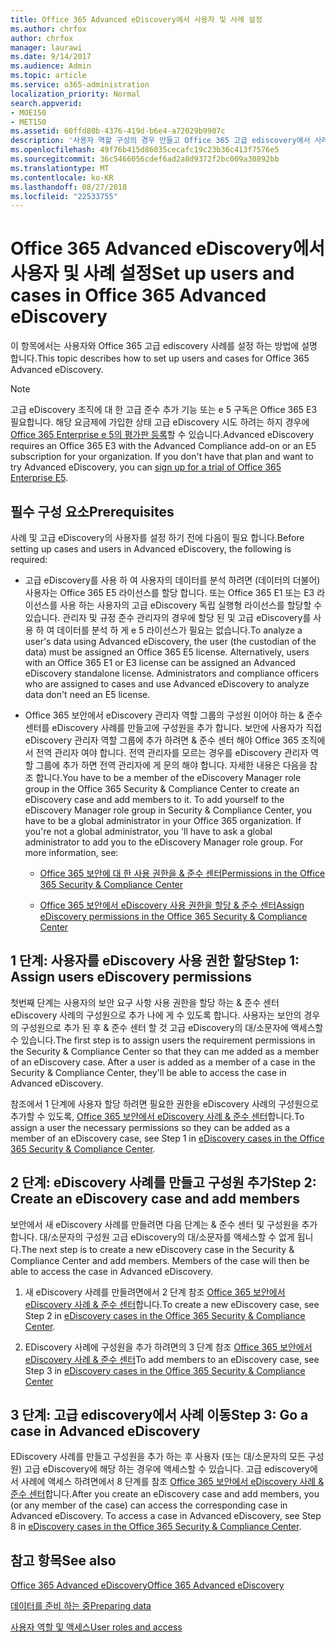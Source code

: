 ```yaml
---
title: Office 365 Advanced eDiscovery에서 사용자 및 사례 설정
ms.author: chrfox
author: chrfox
manager: laurawi
ms.date: 9/14/2017
ms.audience: Admin
ms.topic: article
ms.service: o365-administration
localization_priority: Normal
search.appverid:
- MOE150
- MET150
ms.assetid: 60ffd80b-4376-419d-b6e4-a72029b9907c
description: '사용자 역할 구성의 경우 만들고 Office 365 고급 ediscovery에서 사례에 사용자를 할당 하는 방법에 알아봅니다.  '
ms.openlocfilehash: 49f76b415d86035cecafc19c23b36c413f7576e5
ms.sourcegitcommit: 36c5466056cdef6ad2a8d9372f2bc009a30892bb
ms.translationtype: MT
ms.contentlocale: ko-KR
ms.lasthandoff: 08/27/2018
ms.locfileid: "22533755"
---
```

# <a name="set-up-users-and-cases-in-office-365-advanced-ediscovery"></a><span data-ttu-id="2c692-103">Office 365 Advanced eDiscovery에서 사용자 및 사례 설정</span><span class="sxs-lookup"><span data-stu-id="2c692-103">Set up users and cases in Office 365 Advanced eDiscovery</span></span>

<span data-ttu-id="2c692-104">이 항목에서는 사용자와 Office 365 고급 ediscovery 사례를 설정 하는 방법에 설명 합니다.</span><span class="sxs-lookup"><span data-stu-id="2c692-104">This topic describes how to set up users and cases for Office 365 Advanced eDiscovery.</span></span>
  
> [!NOTE]
> <span data-ttu-id="2c692-p101">고급 eDiscovery 조직에 대 한 고급 준수 추가 기능 또는 e 5 구독은 Office 365 E3 필요합니다. 해당 요금제에 가입한 상태 고급 eDiscovery 시도 하려는 하지 경우에 [Office 365 Enterprise e 5의 평가판 등록](https://go.microsoft.com/fwlink/p/?LinkID=698279)할 수 있습니다.</span><span class="sxs-lookup"><span data-stu-id="2c692-p101">Advanced eDiscovery requires an Office 365 E3 with the Advanced Compliance add-on or an E5 subscription for your organization. If you don't have that plan and want to try Advanced eDiscovery, you can [sign up for a trial of Office 365 Enterprise E5](https://go.microsoft.com/fwlink/p/?LinkID=698279).</span></span> 
  
## <a name="prerequisites"></a><span data-ttu-id="2c692-107">필수 구성 요소</span><span class="sxs-lookup"><span data-stu-id="2c692-107">Prerequisites</span></span>

<span data-ttu-id="2c692-108">사례 및 고급 eDiscovery의 사용자를 설정 하기 전에 다음이 필요 합니다.</span><span class="sxs-lookup"><span data-stu-id="2c692-108">Before setting up cases and users in Advanced eDiscovery, the following is required:</span></span>
  
- <span data-ttu-id="2c692-p102">고급 eDiscovery를 사용 하 여 사용자의 데이터를 분석 하려면 (데이터의 더불어) 사용자는 Office 365 E5 라이선스를 할당 합니다. 또는 Office 365 E1 또는 E3 라이선스를 사용 하는 사용자의 고급 eDiscovery 독립 실행형 라이선스를 할당할 수 있습니다. 관리자 및 규정 준수 관리자의 경우에 할당 된 및 고급 eDiscovery를 사용 하 여 데이터를 분석 하 게 e 5 라이선스가 필요는 없습니다.</span><span class="sxs-lookup"><span data-stu-id="2c692-p102">To analyze a user's data using Advanced eDiscovery, the user (the custodian of the data) must be assigned an Office 365 E5 license. Alternatively, users with an Office 365 E1 or E3 license can be assigned an Advanced eDiscovery standalone license. Administrators and compliance officers who are assigned to cases and use Advanced eDiscovery to analyze data don't need an E5 license.</span></span> 
    
- <span data-ttu-id="2c692-p103">Office 365 보안에서 eDiscovery 관리자 역할 그룹의 구성원 이어야 하는 &amp; 준수 센터를 eDiscovery 사례를 만들고에 구성원을 추가 합니다. 보안에 사용자가 직접 eDiscovery 관리자 역할 그룹에 추가 하려면 &amp; 준수 센터 해야 Office 365 조직에서 전역 관리자 여야 합니다. 전역 관리자를 모르는 경우를 eDiscovery 관리자 역할 그룹에 추가 하면 전역 관리자에 게 문의 해야 합니다. 자세한 내용은 다음을 참조 합니다.</span><span class="sxs-lookup"><span data-stu-id="2c692-p103">You have to be a member of the eDiscovery Manager role group in the Office 365 Security &amp; Compliance Center to create an eDiscovery case and add members to it. To add yourself to the eDiscovery Manager role group in Security &amp; Compliance Center, you have to be a global administrator in your Office 365 organization. If you're not a global administrator, you 'll have to ask a global administrator to add you to the eDiscovery Manager role group. For more information, see:</span></span>
    
  - [<span data-ttu-id="2c692-116">Office 365 보안에 대 한 사용 권한을 &amp; 준수 센터</span><span class="sxs-lookup"><span data-stu-id="2c692-116">Permissions in the Office 365 Security &amp; Compliance Center</span></span>](permissions-in-the-security-and-compliance-center.md)
    
  - [<span data-ttu-id="2c692-117">Office 365 보안에서 eDiscovery 사용 권한을 할당 &amp; 준수 센터</span><span class="sxs-lookup"><span data-stu-id="2c692-117">Assign eDiscovery permissions in the Office‍ 365 Security &amp; Compliance Center</span></span>](assign-ediscovery-permissions.md)
    
## <a name="step-1-assign-users-ediscovery-permissions"></a><span data-ttu-id="2c692-118">1 단계: 사용자를 eDiscovery 사용 권한 할당</span><span class="sxs-lookup"><span data-stu-id="2c692-118">Step 1: Assign users eDiscovery permissions</span></span>

<span data-ttu-id="2c692-p104">첫번째 단계는 사용자의 보안 요구 사항 사용 권한을 할당 하는 &amp; 준수 센터 eDiscovery 사례의 구성원으로 추가 나에 게 수 있도록 합니다. 사용자는 보안의 경우의 구성원으로 추가 된 후 &amp; 준수 센터 할 것 고급 eDiscovery의 대/소문자에 액세스할 수 있습니다.</span><span class="sxs-lookup"><span data-stu-id="2c692-p104">The first step is to assign users the requirement permissions in the Security &amp; Compliance Center so that they can me added as a member of an eDiscovery case. After a user is added as a member of a case in the Security &amp; Compliance Center, they'll be able to access the case in Advanced eDiscovery.</span></span>
  
<span data-ttu-id="2c692-121">참조에서 1 단계에 사용자 할당 하려면 필요한 권한을 eDiscovery 사례의 구성원으로 추가할 수 있도록, [Office 365 보안에서 eDiscovery 사례 &amp; 준수 센터](ediscovery-cases.md#step-1-assign-ediscovery-permissions-to-potential-case-members)합니다.</span><span class="sxs-lookup"><span data-stu-id="2c692-121">To assign a user the necessary permissions so they can be added as a member of an eDiscovery case, see Step 1 in [eDiscovery cases in the Office 365 Security &amp; Compliance Center](ediscovery-cases.md#step-1-assign-ediscovery-permissions-to-potential-case-members).</span></span>
  
## <a name="step-2-create-an-ediscovery-case-and-add-members"></a><span data-ttu-id="2c692-122">2 단계: eDiscovery 사례를 만들고 구성원 추가</span><span class="sxs-lookup"><span data-stu-id="2c692-122">Step 2: Create an eDiscovery case and add members</span></span>

<span data-ttu-id="2c692-p105">보안에서 새 eDiscovery 사례를 만들려면 다음 단계는 &amp; 준수 센터 및 구성원을 추가 합니다. 대/소문자의 구성원 고급 eDiscovery의 대/소문자를 액세스할 수 없게 됩니다.</span><span class="sxs-lookup"><span data-stu-id="2c692-p105">The next step is to create a new eDiscovery case in the Security &amp; Compliance Center and add members. Members of the case will then be able to access the case in Advanced eDiscovery.</span></span>
  
1. <span data-ttu-id="2c692-125">새 eDiscovery 사례를 만들려면에서 2 단계 참조 [Office 365 보안에서 eDiscovery 사례 &amp; 준수 센터](ediscovery-cases.md#step-2-create-a-new-case)합니다.</span><span class="sxs-lookup"><span data-stu-id="2c692-125">To create a new eDiscovery case, see Step 2 in [eDiscovery cases in the Office 365 Security &amp; Compliance Center](ediscovery-cases.md#step-2-create-a-new-case).</span></span>
    
2. <span data-ttu-id="2c692-126">EDiscovery 사례에 구성원을 추가 하려면의 3 단계 참조 [Office 365 보안에서 eDiscovery 사례 &amp; 준수 센터](ediscovery-cases.md#step-3-add-members-to-a-case)</span><span class="sxs-lookup"><span data-stu-id="2c692-126">To add members to an eDiscovery case, see Step 3 in [eDiscovery cases in the Office 365 Security &amp; Compliance Center](ediscovery-cases.md#step-3-add-members-to-a-case)</span></span>
    
## <a name="step-3-go-a-case-in-advanced-ediscovery"></a><span data-ttu-id="2c692-127">3 단계: 고급 ediscovery에서 사례 이동</span><span class="sxs-lookup"><span data-stu-id="2c692-127">Step 3: Go a case in Advanced eDiscovery</span></span>

<span data-ttu-id="2c692-p106">EDiscovery 사례를 만들고 구성원을 추가 하는 후 사용자 (또는 대/소문자의 모든 구성원) 고급 eDiscovery에 해당 하는 경우에 액세스할 수 있습니다. 고급 ediscovery에서 사례에 액세스 하려면에서 8 단계를 참조 [Office 365 보안에서 eDiscovery 사례 &amp; 준수 센터](ediscovery-cases.md#step-8-go-to-the-case-in-advanced-ediscovery)합니다.</span><span class="sxs-lookup"><span data-stu-id="2c692-p106">After you create an eDiscovery case and add members, you (or any member of the case) can access the corresponding case in Advanced eDiscovery. To access a case in Advanced eDiscovery, see Step 8 in [eDiscovery cases in the Office 365 Security &amp; Compliance Center](ediscovery-cases.md#step-8-go-to-the-case-in-advanced-ediscovery).</span></span>
  
## <a name="see-also"></a><span data-ttu-id="2c692-130">참고 항목</span><span class="sxs-lookup"><span data-stu-id="2c692-130">See also</span></span>

[<span data-ttu-id="2c692-131">Office 365 Advanced eDiscovery</span><span class="sxs-lookup"><span data-stu-id="2c692-131">Office 365 Advanced eDiscovery</span></span>](office-365-advanced-ediscovery.md)
  
[<span data-ttu-id="2c692-132">데이터를 준비 하는 중</span><span class="sxs-lookup"><span data-stu-id="2c692-132">Preparing data</span></span>](prepare-data-for-advanced-ediscovery.md)
  
[<span data-ttu-id="2c692-133">사용자 역할 및 액세스</span><span class="sxs-lookup"><span data-stu-id="2c692-133">User roles and access</span></span>](user-roles-and-access-in-advanced-ediscovery.md)


